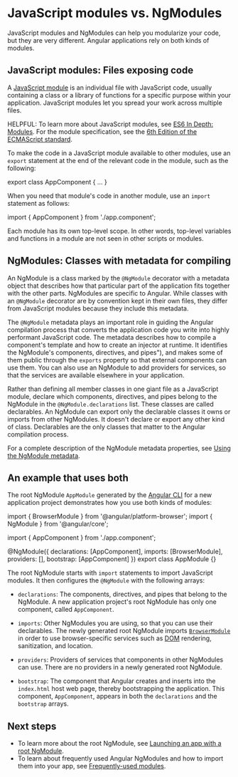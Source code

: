 # JavaScript modules vs. NgModules

JavaScript modules and NgModules can help you modularize your code, but they are very different.
Angular applications rely on both kinds of modules.

## JavaScript modules: Files exposing code

A [JavaScript module](https://javascript.info/modules "JavaScript.Info - Modules") is an individual file with JavaScript code, usually containing a class or a library of functions for a specific purpose within your application.
JavaScript modules let you spread your work across multiple files.

HELPFUL: To learn more about JavaScript modules, see [ES6 In Depth: Modules](https://hacks.mozilla.org/2015/08/es6-in-depth-modules).
For the module specification, see the [6th Edition of the ECMAScript standard](https://www.ecma-international.org/ecma-262/6.0/#sec-modules).

To make the code in a JavaScript module available to other modules, use an `export` statement at the end of the relevant code in the module, such as the following:

<docs-code language="typescript">
export class AppComponent { … }
</docs-code>

When you need that module's code in another module, use an `import` statement as follows:

<docs-code language="typescript">
import { AppComponent } from './app.component';
</docs-code>

Each module has its own top-level scope.
In other words, top-level variables and functions in a module are not seen in other scripts or modules.

## NgModules: Classes with metadata for compiling

An NgModule is a class marked by the `@NgModule` decorator with a metadata object that describes how that particular part of the application fits together with the other parts.
NgModules are specific to Angular.
While classes with an `@NgModule` decorator are by convention kept in their own files, they differ from JavaScript modules because they include this metadata.

The `@NgModule` metadata plays an important role in guiding the Angular compilation process that converts the application code you write into highly performant JavaScript code.
The metadata describes how to compile a component's template and how to create an injector at runtime.
It identifies the NgModule's components, directives, and pipes"),
and makes some of them public through the `exports` property so that external components can use them.
You can also use an NgModule to add providers for services, so that the services are available elsewhere in your application.

Rather than defining all member classes in one giant file as a JavaScript module, declare which components, directives, and pipes belong to the NgModule in the `@NgModule.declarations` list.
These classes are called declarables.
An NgModule can export only the declarable classes it owns or imports from other NgModules.
It doesn't declare or export any other kind of class.
Declarables are the only classes that matter to the Angular compilation process.

For a complete description of the NgModule metadata properties, see [Using the NgModule metadata](guide/ngmodules/api "Using the NgModule metadata").

## An example that uses both

The root NgModule `AppModule` generated by the [Angular CLI](/tools/cli) for a new application project demonstrates how you use both kinds of modules:

<docs-code header="src/app/app.module.ts">
import { BrowserModule } from '@angular/platform-browser';
import { NgModule } from '@angular/core';

import { AppComponent } from './app.component';

@NgModule({
  declarations: [AppComponent],
  imports: [BrowserModule],
  providers: [],
  bootstrap: [AppComponent]
})
export class AppModule {}
</docs-code>

The root NgModule starts with `import` statements to import JavaScript modules.
It then configures the `@NgModule` with the following arrays:

* `declarations`: The components, directives, and pipes that belong to the NgModule.
  A new application project's root NgModule has only one component, called `AppComponent`.

* `imports`: Other NgModules you are using, so that you can use their declarables.
  The newly generated root NgModule imports [`BrowserModule`](api/platform-browser/BrowserModule "BrowserModule NgModule") in order to use browser-specific services such as [DOM](https://www.w3.org/TR/DOM-Level-2-Core/introduction.html "Definition of Document Object Model") rendering, sanitization, and location.

* `providers`: Providers of services that components in other NgModules can use.
  There are no providers in a newly generated root NgModule.

* `bootstrap`: The component that Angular creates and inserts into the `index.html` host web page, thereby bootstrapping the application.
  This component, `AppComponent`, appears in both the `declarations` and the `bootstrap` arrays.

## Next steps

* To learn more about the root NgModule, see [Launching an app with a root NgModule](guide/ngmodules/bootstrapping "Launching an app with a root NgModule").
* To learn about frequently used Angular NgModules and how to import them into your app, see [Frequently-used modules](guide/ngmodules/frequent "Frequently-used modules").
